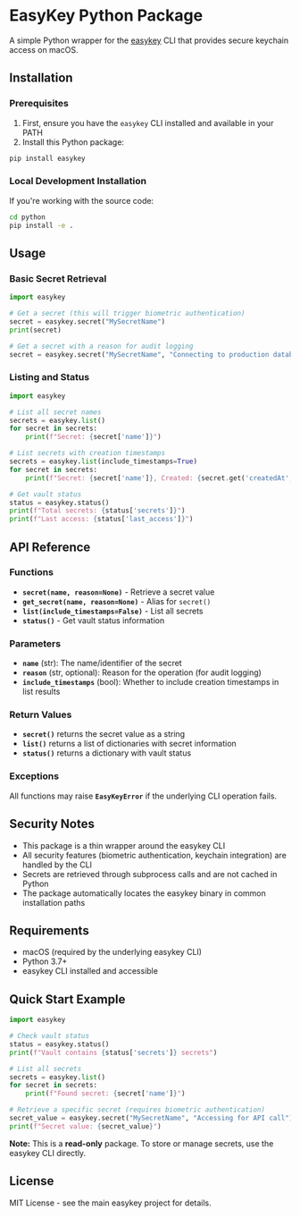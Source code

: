 # EasyKey Python Package

A simple Python wrapper for the [easykey](https://github.com/kingofmac/easykey) CLI that provides secure keychain access on macOS.

## Installation

### Prerequisites

1. First, ensure you have the `easykey` CLI installed and available in your PATH
2. Install this Python package:

```bash
pip install easykey
```

### Local Development Installation

If you're working with the source code:

```bash
cd python
pip install -e .
```

## Usage

### Basic Secret Retrieval

```python
import easykey

# Get a secret (this will trigger biometric authentication)
secret = easykey.secret("MySecretName")
print(secret)

# Get a secret with a reason for audit logging
secret = easykey.secret("MySecretName", "Connecting to production database")
```

### Listing and Status

```python
import easykey

# List all secret names
secrets = easykey.list()
for secret in secrets:
    print(f"Secret: {secret['name']}")

# List secrets with creation timestamps
secrets = easykey.list(include_timestamps=True)
for secret in secrets:
    print(f"Secret: {secret['name']}, Created: {secret.get('createdAt', 'Unknown')}")

# Get vault status
status = easykey.status()
print(f"Total secrets: {status['secrets']}")
print(f"Last access: {status['last_access']}")
```



## API Reference

### Functions

- **`secret(name, reason=None)`** - Retrieve a secret value
- **`get_secret(name, reason=None)`** - Alias for `secret()`
- **`list(include_timestamps=False)`** - List all secrets
- **`status()`** - Get vault status information

### Parameters

- **`name`** (str): The name/identifier of the secret
- **`reason`** (str, optional): Reason for the operation (for audit logging)
- **`include_timestamps`** (bool): Whether to include creation timestamps in list results


### Return Values

- **`secret()`** returns the secret value as a string
- **`list()`** returns a list of dictionaries with secret information
- **`status()`** returns a dictionary with vault status

### Exceptions

All functions may raise **`EasyKeyError`** if the underlying CLI operation fails.

## Security Notes

- This package is a thin wrapper around the easykey CLI
- All security features (biometric authentication, keychain integration) are handled by the CLI
- Secrets are retrieved through subprocess calls and are not cached in Python
- The package automatically locates the easykey binary in common installation paths

## Requirements

- macOS (required by the underlying easykey CLI)
- Python 3.7+
- easykey CLI installed and accessible

## Quick Start Example

```python
import easykey

# Check vault status
status = easykey.status()
print(f"Vault contains {status['secrets']} secrets")

# List all secrets
secrets = easykey.list()
for secret in secrets:
    print(f"Found secret: {secret['name']}")

# Retrieve a specific secret (requires biometric authentication)
secret_value = easykey.secret("MySecretName", "Accessing for API call")
print(f"Secret value: {secret_value}")
```

**Note:** This is a **read-only** package. To store or manage secrets, use the easykey CLI directly.

## License

MIT License - see the main easykey project for details.
